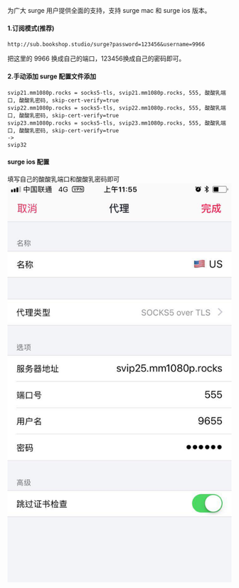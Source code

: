 为广大 surge 用户提供全面的支持，支持 surge mac 和 surge ios 版本。

#### 1.订阅模式(推荐)
```
http://sub.bookshop.studio/surge?password=123456&username=9966
```
把这里的 9966 换成自己的端口，123456换成自己的密码即可。

#### 2.手动添加 surge 配置文件添加
```
svip21.mm1080p.rocks = socks5-tls, svip21.mm1080p.rocks, 555, 酸酸乳端口, 酸酸乳密码, skip-cert-verify=true
svip22.mm1080p.rocks = socks5-tls, svip22.mm1080p.rocks, 555, 酸酸乳端口, 酸酸乳密码, skip-cert-verify=true
svip23.mm1080p.rocks = socks5-tls, svip23.mm1080p.rocks, 555, 酸酸乳端口, 酸酸乳密码, skip-cert-verify=true
->
svip32
```

#### surge ios 配置
填写自己的酸酸乳端口和酸酸乳密码即可
![](../img/surge-ios.jpg)
